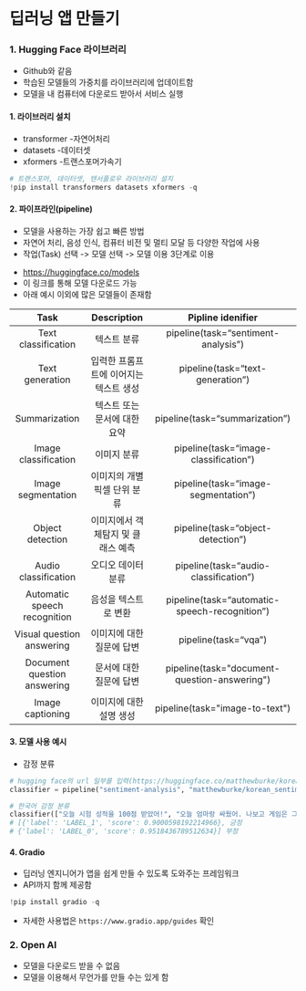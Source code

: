 # 딥러닝 앱 만들기

### 1. Hugging Face 라이브러리
* Github와 같음
* 학습된 모델들의 가중치를 라이브러리에 업데이트함
* 모델을 내 컴퓨터에 다운로드 받아서 서비스 실행

#### 1. 라이브러리 설치

* transformer -자연어처리
* datasets -데이터셋
* xformers -트랜스포머가속기

```python
# 트랜스포머, 데이터셋, 텐서플로우 라이브러리 설치
!pip install transformers datasets xformers -q
```

#### 2. 파이프라인(pipeline)
* 모델을 사용하는 가장 쉽고 빠른 방법
* 자연어 처리, 음성 인식, 컴퓨터 비전 및 멀티 모달 등 다양한 작업에 사용
* 작업(Task) 선택 -> 모델 선택 -> 모델 이용 3단계로 이용

- https://huggingface.co/models
- 이 링크를 통해 모델 다운로드 가능
- 아래 예시 이외에 많은 모델들이 존재함

|Task|Description|Pipline idenifier|
|:---:|:---:|:---:|
|Text classification|텍스트 분류|pipeline(task=“sentiment-analysis”)|
|Text generation|입력한 프롬프트에 이어지는 텍스트 생성|pipeline(task=“text-generation”)|
|Summarization|텍스트 또는 문서에 대한 요약|pipeline(task=“summarization”)|
|Image classification|이미지 분류|pipeline(task=“image-classification”)|
|Image segmentation|이미지의 개별 픽셀 단위 분류|pipeline(task=“image-segmentation”)|
|Object detection|이미지에서 객체탐지 및 클래스 예측|pipeline(task=“object-detection”)|
|Audio classification|오디오 데이터 분류|pipeline(task=“audio-classification”)|
|Automatic speech recognition|음성을 텍스트로 변환|pipeline(task=“automatic-speech-recognition”)|
|Visual question answering|이미지에 대한 질문에 답변|pipeline(task=“vqa”)|
|Document question answering|문서에 대한 질문에 답변|pipeline(task="document-question-answering")|
|Image captioning|이미지에 대한 설명 생성|pipeline(task="image-to-text")|

#### 3. 모델 사용 예시
* 감정 분류
```python
# hugging face의 url 일부를 입력(https://huggingface.co/matthewburke/korean_sentiment)하면 해당 모델 사용 가능
classifier = pipeline("sentiment-analysis", "matthewburke/korean_sentiment")

# 한국어 감정 분류
classifier(["오늘 시험 성적을 100점 받았어!", "오늘 엄마랑 싸웠어. 나보고 게임은 그만하고 공부 좀 하래."])
# [{'label': 'LABEL_1', 'score': 0.9000598192214966}, 긍정
# {'label': 'LABEL_0', 'score': 0.9518436789512634}] 부정
```

#### 4. Gradio
* 딥러닝 엔지니어가 앱을 쉽게 만들 수 있도록 도와주는 프레임워크
* API까지 함께 제공함

```python
!pip install gradio -q
```

* 자세한 사용법은 `https://www.gradio.app/guides` 확인

### 2. Open AI
* 모델을 다운로드 받을 수 없음
* 모델을 이용해서 무언가를 만들 수는 있게 함